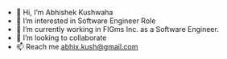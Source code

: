 - 👋 Hi, I’m Abhishek Kushwaha
- 👀 I’m interested in Software Engineer Role
- 🌱 I’m currently working in FIGms Inc. as a Software Engineer.
- 💞️ I’m looking to collaborate
- 📫 Reach me abhix.kush@gmail.com

<!---
abhikushh/abhikushh is a ✨ special ✨ repository because its `README.md` (this file) appears on your GitHub profile.
You can click the Preview link to take a look at your changes.
--->
